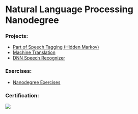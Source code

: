 # Natural Language Processing Nanodegree

### Projects:
- [Part of Speech Tagging (Hidden Markov)](https://github.com/Andrewzh112/Udacity-Natural-Language-Processing-Nanodegree/tree/master/Project%201.%20Part%20of%20Speech%20Tagging)
- [Machine Translation](https://github.com/Andrewzh112/Udacity-Natural-Language-Processing-Nanodegree/tree/master/Project%202.%20Machine%20Translation)
- [DNN Speech Recognizer](https://github.com/Andrewzh112/Udacity-Natural-Language-Processing-Nanodegree/tree/master/Project%203.%20DNN%20Speech%20Recognizer)

### Exercises:
- [Nanodegree Exercises](https://github.com/Andrewzh112/Udacity-Natural-Language-Processing-Nanodegree/tree/master/exercises)

### Certification:
![](https://s3-us-west-2.amazonaws.com/udacity-printer/production/certificates/dc7aae4d-0684-4623-ae66-d91fb90f91d5.svg)